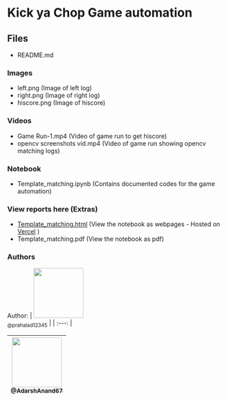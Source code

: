 # Kick ya Chop Game automation

## Files

- README.md

### Images

- left.png (Image of left log)
- right.png (Image of right log)
- hiscore.png (Image of hiscore)

### Videos

- Game Run-1.mp4 (Video of game run to get hiscore)
- opencv screenshots vid.mp4 (Video of game run showing opencv matching logs)

### Notebook

- Template_matching.ipynb (Contains documented codes for the game automation)

### View reports here (Extras)

- [Template_matching.html](http://open-cv-game-automation.vercel.app/) (View the notebook as webpages - Hosted on [Vercel](https://vercel.com/) )
- Template_matching.pdf (View the notebook as pdf)

### Authors 
Author:
| [<img src="https://github.com/prahalad12345.png?size=115" width=115><br><sub>@prahalad12345</sub>](https://github.com/prahalad12345) |
| :---: |

| [<img src="https://github.com/AdarshAnand67.png?size=115" width=115><br><sub>@AdarshAnand67</sub>](https://github.com/AdarshAnand67) |
| :---: |

